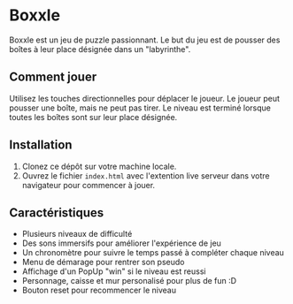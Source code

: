 # Boxxle

Boxxle est un jeu de puzzle passionnant. Le but du jeu est de pousser des boîtes à leur place désignée dans un "labyrinthe".

## Comment jouer

Utilisez les touches directionnelles pour déplacer le joueur. Le joueur peut pousser une boîte, mais ne peut pas tirer. Le niveau est terminé lorsque toutes les boîtes sont sur leur place désignée.

## Installation

1. Clonez ce dépôt sur votre machine locale.
2. Ouvrez le fichier `index.html` avec l'extention live serveur dans votre navigateur pour commencer à jouer.

## Caractéristiques

- Plusieurs niveaux de difficulté
- Des sons immersifs pour améliorer l'expérience de jeu
- Un chronomètre pour suivre le temps passé à compléter chaque niveau
- Menu de démarage pour rentrer son pseudo
- Affichage d'un PopUp "win" si le niveau est reussi
- Personnage, caisse et mur personalisé pour plus de fun :D
- Bouton reset pour recommencer le niveau



